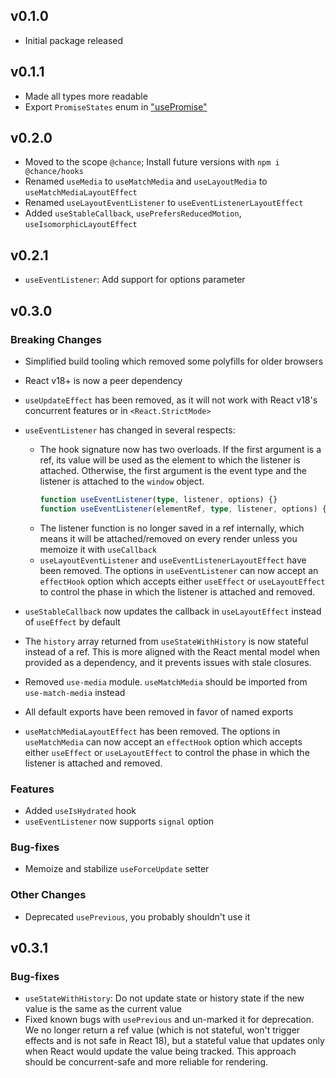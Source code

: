 ## v0.1.0

- Initial package released

## v0.1.1

- Made all types more readable
- Export `PromiseStates` enum in ["usePromise"](docs/modules/_use_promise_.md)

## v0.2.0

- Moved to the scope `@chance`; Install future versions with `npm i @chance/hooks`
- Renamed `useMedia` to `useMatchMedia` and `useLayoutMedia` to `useMatchMediaLayoutEffect`
- Renamed `useLayoutEventListener` to `useEventListenerLayoutEffect`
- Added `useStableCallback`, `usePrefersReducedMotion`, `useIsomorphicLayoutEffect`

## v0.2.1

- `useEventListener`: Add support for options parameter

## v0.3.0

### Breaking Changes

- Simplified build tooling which removed some polyfills for older browsers
- React v18+ is now a peer dependency
- `useUpdateEffect` has been removed, as it will not work with React v18's
  concurrent features or in `<React.StrictMode>`
- `useEventListener` has changed in several respects:

  - The hook signature now has two overloads. If the first argument is a ref,
    its value will be used as the element to which the listener is attached.
    Otherwise, the first argument is the event type and the listener is attached
    to the `window` object.
    ```ts
    function useEventListener(type, listener, options) {}
    function useEventListener(elementRef, type, listener, options) {}
    ```
  - The listener function is no longer saved in a ref internally, which means it
    will be attached/removed on every render unless you memoize it with
    `useCallback`
  - `useLayoutEventListener` and `useEventListenerLayoutEffect` have been
    removed. The options in `useEventListener` can now accept an `effectHook`
    option which accepts either `useEffect` or `useLayoutEffect` to control the
    phase in which the listener is attached and removed.

- `useStableCallback` now updates the callback in `useLayoutEffect` instead of `useEffect` by default
- The `history` array returned from `useStateWithHistory` is now stateful
  instead of a ref. This is more aligned with the React mental model when
  provided as a dependency, and it prevents issues with stale closures.
- Removed `use-media` module. `useMatchMedia` should be imported from `use-match-media` instead
- All default exports have been removed in favor of named exports
- `useMatchMediaLayoutEffect` has been removed. The options in `useMatchMedia`
  can now accept an `effectHook` option which accepts either `useEffect` or
  `useLayoutEffect` to control the phase in which the listener is attached and
  removed.

### Features

- Added `useIsHydrated` hook
- `useEventListener` now supports `signal` option

### Bug-fixes

- Memoize and stabilize `useForceUpdate` setter

### Other Changes

- Deprecated `usePrevious`, you probably shouldn't use it

## v0.3.1

### Bug-fixes

- `useStateWithHistory`: Do not update state or history state if the new value
  is the same as the current value
- Fixed known bugs with `usePrevious` and un-marked it for deprecation. We no
  longer return a ref value (which is not stateful, won't trigger effects and is
  not safe in React 18), but a stateful value that updates only when React would
  update the value being tracked. This approach should be concurrent-safe and
  more reliable for rendering.
